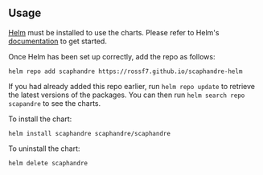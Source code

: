 ## Usage

[Helm](https://helm.sh) must be installed to use the charts.  Please refer to
Helm's [documentation](https://helm.sh/docs) to get started.

Once Helm has been set up correctly, add the repo as follows:

    helm repo add scaphandre https://rossf7.github.io/scaphandre-helm

If you had already added this repo earlier, run `helm repo update` to retrieve
the latest versions of the packages.  You can then run `helm search repo
scapandre` to see the charts.

To install the <chart-name> chart:

    helm install scaphandre scaphandre/scaphandre

To uninstall the chart:

    helm delete scaphandre
